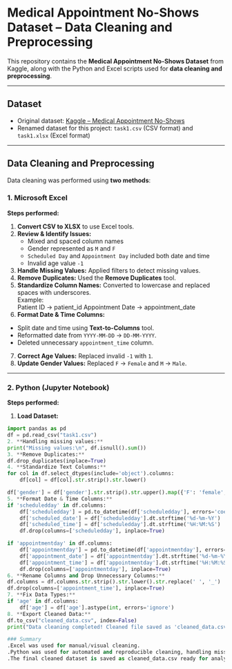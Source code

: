 # Medical Appointment No-Shows Dataset – Data Cleaning and Preprocessing

This repository contains the **Medical Appointment No-Shows Dataset** from Kaggle, along with the Python and Excel scripts used for **data cleaning and preprocessing**.

---

## Dataset

- Original dataset: [Kaggle – Medical Appointment No-Shows](https://www.kaggle.com/datasets/joniarroba/noshowappointments)  
- Renamed dataset for this project: `task1.csv` (CSV format) and `task1.xlsx` (Excel format)

---

## Data Cleaning and Preprocessing

Data cleaning was performed using **two methods**:

### 1. Microsoft Excel

**Steps performed:**

1. **Convert CSV to XLSX** to use Excel tools.  
2. **Review & Identify Issues:**  
   - Mixed and spaced column names  
   - Gender represented as `M` and `F`  
   - `Scheduled Day` and `Appointment Day` included both date and time  
   - Invalid age value `-1`  
3. **Handle Missing Values:** Applied filters to detect missing values.  
4. **Remove Duplicates:** Used the **Remove Duplicates** tool.  
5. **Standardize Column Names:** Converted to lowercase and replaced spaces with underscores.  
   Example:  
Patient ID → patient_id
Appointment Date → appointment_date
6. **Format Date & Time Columns:**  
- Split date and time using **Text-to-Columns** tool.  
- Reformatted date from `YYYY-MM-DD` → `DD-MM-YYYY`.  
- Deleted unnecessary `appointment_time` column.  
7. **Correct Age Values:** Replaced invalid `-1` with `1`.  
8. **Update Gender Values:** Replaced `F` → `Female` and `M` → `Male`.  

---

### 2. Python (Jupyter Notebook)

**Steps performed:**

1. **Load Dataset:**
```python
import pandas as pd
df = pd.read_csv("task1.csv")
2. **Handling missing values:**
print("Missing values:\n", df.isnull().sum())
3. **Remove Duplicates:**
df.drop_duplicates(inplace=True)
4. **Standardize Text Columns:**
for col in df.select_dtypes(include='object').columns:
    df[col] = df[col].str.strip().str.lower()

df['gender'] = df['gender'].str.strip().str.upper().map({'F': 'female', 'M': 'male'})
5. **Format Date & Time Columns:**
if 'scheduledday' in df.columns:
    df['scheduledday'] = pd.to_datetime(df['scheduledday'], errors='coerce')
    df['scheduled_date'] = df['scheduledday'].dt.strftime('%d-%m-%Y')
    df['scheduled_time'] = df['scheduledday'].dt.strftime('%H:%M:%S')
    df.drop(columns=['scheduledday'], inplace=True)

if 'appointmentday' in df.columns:
    df['appointmentday'] = pd.to_datetime(df['appointmentday'], errors='coerce')
    df['appointment_date'] = df['appointmentday'].dt.strftime('%d-%m-%Y')
    df['appointment_time'] = df['appointmentday'].dt.strftime('%H:%M:%S')
    df.drop(columns=['appointmentday'], inplace=True)
6. **Rename Columns and Drop Unnecessary Columns:**
df.columns = df.columns.str.strip().str.lower().str.replace(' ', '_')
df.drop(columns=['appointment_time'], inplace=True)
7. **Fix Data Types:**
if 'age' in df.columns:
    df['age'] = df['age'].astype(int, errors='ignore')
8. **Export Cleaned Data:**
df.to_csv("cleaned_data.csv", index=False)
print("Data cleaning completed! Cleaned file saved as 'cleaned_data.csv'")

### Summary
.Excel was used for manual/visual cleaning.
.Python was used for automated and reproducible cleaning, handling missing values, duplicates, text standardization, date-time     formatting, and exporting the cleaned dataset.
.The final cleaned dataset is saved as cleaned_data.csv ready for analysis.
